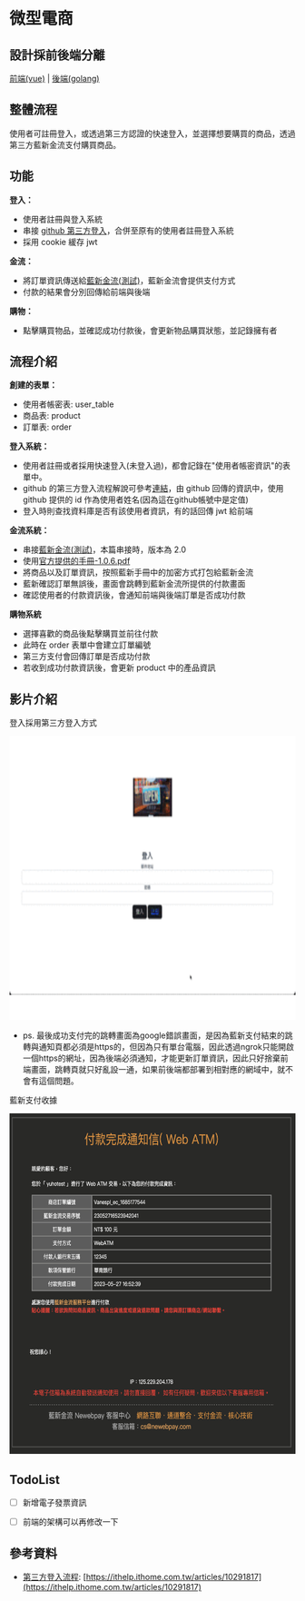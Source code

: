 # 微型電商

## 設計採前後端分離

[前端(vue)](https://github.com/luckyuho/shop-frontend) | [後端(golang)](https://github.com/luckyuho/shop-backend)


## 整體流程

使用者可註冊登入，或透過第三方認證的快速登入，並選擇想要購買的商品，透過第三方藍新金流支付購買商品。


## 功能

**登入：**

  * 使用者註冊與登入系統
  * 串接 [github 第三方登入](https://docs.github.com/zh/apps/oauth-apps/building-oauth-apps/authorizing-oauth-apps)，合併至原有的使用者註冊登入系統
  * 採用 cookie 緩存 jwt
   
**金流：**

  * 將訂單資訊傳送給[藍新金流(測試)](https://cwww.newebpay.com/)，藍新金流會提供支付方式
  * 付款的結果會分別回傳給前端與後端

**購物：**

  * 點擊購買物品，並確認成功付款後，會更新物品購買狀態，並記錄擁有者


## 流程介紹

**創建的表單：**

  * 使用者帳密表: user_table
  * 商品表: product
  * 訂單表: order

**登入系統：**

  * 使用者註冊或者採用快速登入(未登入過)，都會記錄在"使用者帳密資訊"的表單中。
  * github 的第三方登入流程解說可參考[連結](https://ithelp.ithome.com.tw/articles/10291817)，由 github 回傳的資訊中，使用 github 提供的 id 作為使用者姓名(因為這在github帳號中是定值)
  * 登入時則查找資料庫是否有該使用者資訊，有的話回傳 jwt 給前端

**金流系統：**

  * 串接[藍新金流(測試)](https://cwww.newebpay.com/)，本篇串接時，版本為 2.0
  * 使用[官方提供的手冊-1.0.6.pdf](https://github.com/luckyuho/shop-backend/blob/main/Online%20Payment-Foreground%20Scenario%20API%20Specification_NDNF-1.0.6.pdf)
  * 將商品以及訂單資訊，按照藍新手冊中的加密方式打包給藍新金流
  * 藍新確認訂單無誤後，畫面會跳轉到藍新金流所提供的付款畫面
  * 確認使用者的付款資訊後，會通知前端與後端訂單是否成功付款

**購物系統**

  * 選擇喜歡的商品後點擊購買並前往付款
  * 此時在 order 表單中會建立訂單編號
  * 第三方支付會回傳訂單是否成功付款
  * 若收到成功付款資訊後，會更新 product 中的產品資訊


## 影片介紹

登入採用第三方登入方式 
<center>
  <img src="https://github.com/luckyuho/shop-backend/blob/main/img/shop.gif" height="500"> 
</center>


 * ps. 最後成功支付完的跳轉畫面為google錯誤畫面，是因為藍新支付結束的跳轉與通知頁都必須是https的，但因為只有單台電腦，因此透過ngrok只能開啟一個https的網址，因為後端必須通知，才能更新訂單資訊，因此只好捨棄前端畫面，跳轉頁就只好亂設一通，如果前後端都部署到相對應的網域中，就不會有這個問題。


藍新支付收據
<center>
  <img src="https://github.com/luckyuho/shop-backend/blob/main/img/email.png" height="600"> 
</center>


## TodoList

  - [ ] 新增電子發票資訊
  - [ ] 前端的架構可以再修改一下


## 參考資料
  * [第三方登入流程](https://ithelp.ithome.com.tw/articles/10291817): [https://ithelp.ithome.com.tw/articles/10291817](https://ithelp.ithome.com.tw/articles/10291817)
